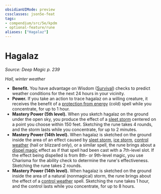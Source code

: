 ```yaml
---
obsidianUIMode: preview
cssclasses: json5e-feat
tags:
- compendium/src/5e/kpdm
- optional-feature/rune
aliases: ["Hagalaz"]
---
```

# Hagalaz
*Source: Deep Magic p. 239*  

*Hail, winter weather*

- **Benefit.** You have advantage on Wisdom ([Survival](/compendium/rules/skills.md#Survival)) checks to predict weather conditions for the next 24 hours in your vicinity.  
- **Power.** If you take an action to trace hagalaz on a willing creature, it receives the benefit of a [protection from energy](compendium/spells/protection-from-energy.md) (cold) spell while you concentrate, for up to 1 hour.  
- **Mastery Power (5th level).** When you sketch hagalaz on the ground under the open sky, you produce the effect of a [sleet storm](compendium/spells/sleet-storm.md) centered on a point you choose within 150 feet. Sketching the rune takes 4 rounds, and the storm lasts while you concentrate, for up to 2 minutes.  
- **Mastery Power (14th level).** When hagalaz is sketched on the ground inside the area of an effect caused by [sleet storm](compendium/spells/sleet-storm.md), [ice storm](compendium/spells/ice-storm.md), [control weather](compendium/spells/control-weather.md) (hail or blizzard only), or a similar spell, the rune brings about a [dispel magic](compendium/spells/dispel-magic.md) effect as if that spell had been cast with a 7th-level slot. If the effect being dispelled is from 8th- or 9th-level magic, you use Charisma for the ability check to determine the rune's effectiveness. Sketching the rune takes 2 rounds.  
- **Mastery Power (14th level).** When hagalaz is sketched on the ground inside the area of a natural (nonmagical) storm, the rune brings about the effect of a [control weather](compendium/spells/control-weather.md) spell. Sketching the rune takes 1 hour, and the control lasts while you concentrate, for up to 8 hours.